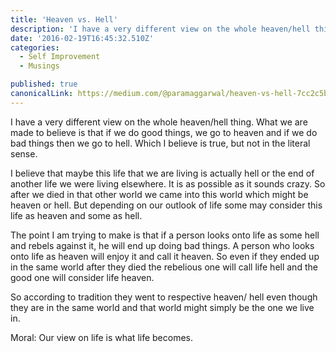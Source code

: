 ```yaml
---
title: 'Heaven vs. Hell'
description: 'I have a very different view on the whole heaven/hell thing. What we are made to believe is that if we do good things, we go to heaven and if we do bad things then we go to hell. Which I believe is…'
date: '2016-02-19T16:45:32.510Z'
categories:
  - Self Improvement
  - Musings

published: true
canonicalLink: https://medium.com/@paramaggarwal/heaven-vs-hell-7cc2c5bd0c2c
---
```


I have a very different view on the whole heaven/hell thing. What we are made to believe is that if we do good things, we go to heaven and if we do bad things then we go to hell. Which I believe is true, but not in the literal sense.

I believe that maybe this life that we are living is actually hell or the end of another life we were living elsewhere. It is as possible as it sounds crazy. So after we died in that other world we came into this world which might be heaven or hell. But depending on our outlook of life some may consider this life as heaven and some as hell.

The point I am trying to make is that if a person looks onto life as some hell and rebels against it, he will end up doing bad things. A person who looks onto life as heaven will enjoy it and call it heaven. So even if they ended up in the same world after they died the rebelious one will call life hell and the good one will consider life heaven.

So according to tradition they went to respective heaven/ hell even though they are in the same world and that world might simply be the one we live in.

Moral: Our view on life is what life becomes.
